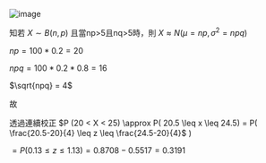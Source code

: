 
![image](https://github.com/user-attachments/assets/c402f102-1dca-470f-990a-7d167d6a2804)


知若 $X \sim B(n,p)$ 且當np>5且nq>5時，則 $X \approx N(\mu = np,\sigma^2=npq)$


$np= 100*0.2 =20$

$npq= 100 *0.2 *0.8=16$

$\sqrt{npq} = 4$

故

透過連續校正 $P (20 < X < 25)  \approx P( 20.5 \leq x \leq 24.5) = P( \frac{20.5-20}{4} \leq z \leq \frac{24.5-20}{4}$ )

$=P( 0.13 \leq z \leq 1.13) =0.8708 -0.5517 = 0.3191$
